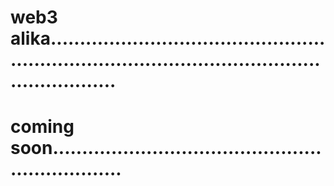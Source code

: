 # web3 alika......................................................................................................................
# coming soon.................................................................
